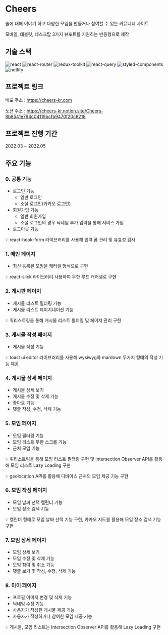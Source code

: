 # Cheers

술에 대해 이야기 하고 다양한 모임을 만들거나 참여할 수 있는 커뮤니티 사이트

모바일, 태블릿, 데스크탑 3가지 뷰포트를 지원하는 반응형으로 제작

## 기술 스택

![react](https://img.shields.io/badge/-React-61DAFB?logo=React&logoColor=white&style=for-the-badge)
![react-router](https://img.shields.io/badge/-React%20Router-CA4245?logo=React%20Router&logoColor=white&style=for-the-badge)
![redux-toolkit](https://img.shields.io/badge/-Redux%20Toolkit-764ABC?logo=Redux&logoColor=white&style=for-the-badge)
![react-query](https://img.shields.io/badge/-React%20Query-FF4154?logo=React%20Query&logoColor=white&style=for-the-badge)
![styled-components](https://img.shields.io/badge/-Styled%20Components-DB7093?logo=Styled%20Components&logoColor=white&style=for-the-badge)
![netlify](https://img.shields.io/badge/-Netlify-00C7B7?logo=Netlify&logoColor=white&style=for-the-badge)

## 프로젝트 링크

배포 주소 : https://cheers-kr.com

노션 주소 : https://cheers-kr.notion.site/Cheers-8b8541e794c04119bcfb9470f20c8218

## 프로젝트 진행 기간

2022.03 ~ 2022.05

## 주요 기능

### 0. 공통 기능

- 로그인 기능
  - 일반 로그인
  - 소셜 로그인(카카오 로그인)
- 회원가입 기능
  - 일반 회원가입
  - 소셜 로그인의 경우 닉네임 추가 입력을 통해 서비스 가입
- 로그아웃 기능

💡 react-hook-form 라이브러리를 사용해 입력 폼 관리 및 유효성 검사

### 1. 메인 페이지

- 최신 등록된 모임을 캐러셀 형식으로 구현

💡 react-slick 라이브러리 사용하여 무한 루프 캐러셀로 구현

### 2. 게시판 페이지

- 게시물 리스트 필터링 기능
- 게시물 리스트 페이지네이션 기능

💡 쿼리스트링을 통해 게시물 리스트 필터링 및 페이지 관리 구현

### 3. 게시물 작성 페이지

- 게시물 작성 기능

💡 toast ui editor 라이브러리를 사용해 wysiwyg와 mardown 두가지 형태의 작성 기능 제공

### 4. 게시물 상세 페이지

- 게시물 상세 보기
- 게시물 수정 및 삭제 기능
- 좋아요 기능
- 댓글 작성, 수정, 삭제 기능

### 5. 모임 페이지

- 모임 필터링 기능
- 모임 리스트 무한 스크롤 기능
- 근처 모임 기능

💡 쿼리스트링을 통해 모임 리스트 필터링 구현 및 Intersection Observer API를 활용해 모임 리스트 Lazy Loading 구현

💡 geolocation API를 활용해 디바이스 근처의 모임 제공 기능 구현

### 6. 모임 작성 페이지

- 모임 날짜 선택 캘린더 기능
- 모임 장소 검색 기능

💡 캘린더 형태로 모임 날짜 선택 기능 구현, 카카오 지도를 활용해 모임 장소 검색 기능 구현

### 7. 모임 상세 페이지

- 모임 상세 보기
- 모임 수정 및 삭제 기능
- 모임 참여 및 취소 기능
- 댓글 보기 및 작성, 수정, 삭제 기능

### 8. 마이 페이지

- 프로필 이미지 변경 및 삭제 기능
- 닉네임 수정 기능
- 사용자가 작성한 게시물 제공 기능
- 사용자가 작성하거나 참여한 모임 제공 기능

💡 게시물, 모임 리스트는 Intersection Observer API를 활용해 Lazy Loading 구현
